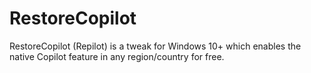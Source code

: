 # RestoreCopilot
RestoreCopilot (Repilot) is a tweak for Windows 10+ which enables the native Copilot feature in any region/country for free.
